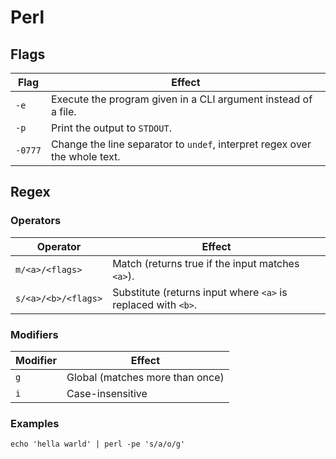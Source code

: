 # Perl

## Flags

| Flag     | Effect                                                                     |
| -------- | -------------------------------------------------------------------------- |
| `-e`     | Execute the program given in a CLI argument instead of a file.             |
| `-p`     | Print the output to `STDOUT`.                                              |
| `-0777`  | Change the line separator to `undef`, interpret regex over the whole text. |

## Regex

### Operators

| Operator              | Effect                                                          |
| --------------------- | --------------------------------------------------------------- |
| `m/<a>/<flags>`       | Match (returns true if the input matches `<a>`).                |
| `s/<a>/<b>/<flags>`   | Substitute (returns input where `<a>` is replaced with `<b>`.   |

### Modifiers

| Modifier   | Effect                          |
| ---------- | ------------------------------- |
| `g`        | Global (matches more than once) |
| `i`        | Case-insensitive                |


### Examples

`echo 'hella warld' | perl -pe 's/a/o/g'`
